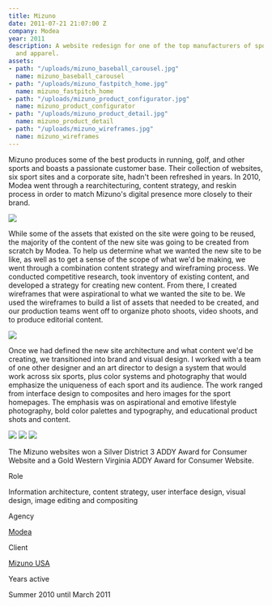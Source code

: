 ```yaml
---
title: Mizuno
date: 2011-07-21 21:07:00 Z
company: Modea
year: 2011
description: A website redesign for one of the top manufacturers of sports equipment
  and apparel.
assets:
- path: "/uploads/mizuno_baseball_carousel.jpg"
  name: mizuno_baseball_carousel
- path: "/uploads/mizuno_fastpitch_home.jpg"
  name: mizuno_fastpitch_home
- path: "/uploads/mizuno_product_configurator.jpg"
  name: mizuno_product_configurator
- path: "/uploads/mizuno_product_detail.jpg"
  name: mizuno_product_detail
- path: "/uploads/mizuno_wireframes.jpg"
  name: mizuno_wireframes
---
```


Mizuno produces some of the best products in running, golf, and other sports and boasts a passionate customer base. Their collection of websites, six sport sites and a corporate site, hadn't been refreshed in years. In 2010, Modea went through a rearchitecturing, content strategy, and reskin process in order to match Mizuno's digital presence more closely to their brand.

<div class="mt-sm-4 mb-sm-4 ml-md-n4 mr-md-n4">
<img src="/uploads/mizuno_wireframes.jpg">
</div>

While some of the assets that existed on the site were going to be reused, the majority of the content of the new site was going to be created from scratch by Modea. To help us determine what we wanted the new site to be like, as well as to get a sense of the scope of what we'd be making, we went through a combination content strategy and wireframing process. We conducted competitive research, took inventory of existing content, and developed a strategy for creating new content. From there, I created wireframes that were aspirational to what we wanted the site to be. We used the wireframes to build a list of assets that needed to be created, and our production teams went off to organize photo shoots, video shoots, and to produce editorial content.

<div class="mt-sm-4 mb-sm-4 ml-md-n4 mr-md-n4">
<img src="/uploads/mizuno_fastpitch_home.jpg">
</div>

Once we had defined the new site architecture and what content we'd be creating, we transitioned into brand and visual design. I worked with a team of one other designer and an art director to design a system that would work across six sports, plus color systems and photography that would emphasize the uniqueness of each sport and its audience. The work ranged from interface design to composites and hero images for the sport homepages. The emphasis was on aspirational and emotive lifestyle photography, bold color palettes and typography, and educational product shots and content.

<div class="mt-sm-4 mb-sm-4 ml-md-n4 mr-md-n4">
<img src="/uploads/mizuno_baseball_carousel.jpg">
<img src="/uploads/mizuno_product_detail.jpg">
<img src="/uploads/mizuno_product_configurator.jpg">
</div>

The Mizuno websites won a Silver District 3 ADDY Award for Consumer Website and a Gold Western Virginia ADDY Award for Consumer Website.


<div class="col-group text-small mt-sm-4 mb-sm-4">
    <div class="col col-sm-12 col-md-3">
        <p class="bold mb-sm-0 mb-md-1">Role</p>
    </div>
    <div class="col col-sm-12 col-md-9">
        <p class="mb-sm-1">Information architecture, content strategy, user interface design, visual design, image editing and compositing</p>
    </div>
    <div class="col col-sm-12 col-md-3">
        <p class="bold mb-sm-0 mb-md-1">Agency</p>
    </div>
    <div class="col col-sm-12 col-md-9">
        <p class="mb-sm-1"><a href="http://modea.com" target="_blank">Modea</a></p>
    </div>
    <div class="col col-sm-12 col-md-3">
        <p class="bold mb-sm-0 mb-md-1">Client</p>
    </div>
    <div class="col col-sm-12 col-md-9">
        <p class="mb-sm-1"><a href="http://mizunousa.com" target="_blank">Mizuno USA</a></p>
    </div>
    <div class="col col-sm-12 col-md-3">
        <p class="bold mb-sm-0 mb-md-1">Years active</p>
    </div>
    <div class="col col-sm-12 col-md-9">
        <p class="mb-sm-1">Summer 2010 until March 2011</p>
    </div>
</div>
